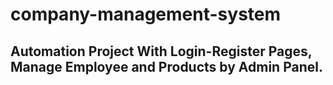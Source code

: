 # company-management-system
## Automation Project With Login-Register Pages, Manage Employee and Products by Admin Panel.

